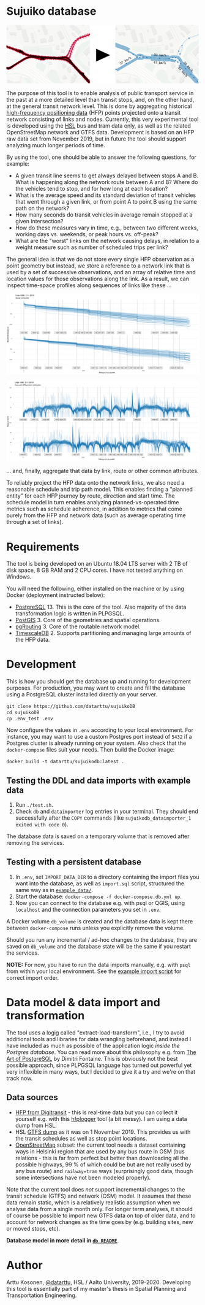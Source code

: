 # Sujuiko database

![Title picture: general idea.](docs/img/title_example_picture.png)

The purpose of this tool is to enable analysis of public transport service in the past at a more detailed level than transit stops, and, on the other hand, at the general transit network level.
This is done by aggregating historical [high-frequency positioning data](https://digitransit.fi/en/developers/apis/4-realtime-api/vehicle-positions/) (HFP) points projected onto a transit network consisting of links and nodes.
Currently, this very experimental tool is developed using the [HSL](hsl.fi/) bus and tram data only, as well as the related OpenStreetMap network and GTFS data.
Development is based on an HFP raw data set from November 2019, but in future the tool should support analyzing much longer periods of time.

By using the tool, one should be able to answer the following questions, for example:

- A given transit line seems to get always delayed between stops A and B.
What is happening along the network route between A and B?
Where do the vehicles tend to stop, and for how long at each location?
- What is the average speed and its standard deviation of transit vehicles that went through a given link, or from point A to point B using the same path on the network?
- How many seconds do transit vehicles in average remain stopped at a given intersection?
- How do these measures vary in time, e.g., between two different weeks, working days vs. weekends, or peak hours vs. off-peak?
- What are the "worst" links on the network causing delays, in relation to a weight measure such as number of scheduled trips per link?

The general idea is that we do not store every single HFP observation as a point geometry but instead, we store a reference to a network link that is used by a set of successive observations, and an array of relative time and location values for those observations along the link.
As a result, we can inspect time-space profiles along sequences of links like these ...

![Example of a driving time profile](docs/img/1088_optime_example.png)

![Example of a speed profile](docs/img/1088_speed_example.png)

... and, finally, aggregate that data by link, route or other common attributes.

To reliably project the HFP data onto the network links, we also need a reasonable schedule and trip path model.
This enables finding a "planned entity" for each HFP journey by route, direction and start time.
The schedule model in turn enables analyzing planned-vs-operated time metrics such as schedule adherence, in addition to metrics that come purely from the HFP and network data (such as average operating time through a set of links).

# Requirements

The tool is being developed on an Ubuntu 18.04 LTS server with 2 TB of disk space, 8 GB RAM and 2 CPU cores.
I have not tested anything on Windows.

You will need the following, either installed on the machine or by using Docker (deployment instructed below):

- [PostgreSQL](https://www.postgresql.org/) 13.
This is the core of the tool.
Also majority of the data transformation logic is written in PLPGSQL.
- [PostGIS](https://postgis.net/) 3.
Core of the geometries and spatial operations.
- [pgRouting](http://docs.pgrouting.org/latest/en/index.html) 3.
Core of the routable network model.
- [TimescaleDB](https://docs.timescale.com/latest/main) 2.
Supports partitioning and managing large amounts of the HFP data.

# Development

This is how you should get the database up and running for development purposes.
For production, you may want to create and fill the database using a PostgreSQL cluster installed directly on your server.

```
git clone https://github.com/datarttu/sujuikoDB
cd sujuikoDB
cp .env_test .env
```

Now configure the values in `.env` according to your local environment.
For instance, you may want to use a custom Postgres port instead of `5432` if a Postgres cluster is already running on your system.
Also check that the `docker-compose` files suit your needs.
Then build the Docker image:

```
docker build -t datarttu/sujuikodb:latest .
```

## Testing the DDL and data imports with example data

1. Run `./test.sh`.
1. Check `db` and `dataimporter` log entries in your terminal. They should end successfully after the `COPY` commands (like `sujuikodb_dataimporter_1 exited with code 0`).

The database data is saved on a temporary volume that is removed after removing the services.

## Testing with a persistent database

1. In `.env`, set `IMPORT_DATA_DIR` to a directory containing the import files you want into the database, as well as `import.sql` script, structured the same way as in [`example_data/`](./example_data/).
1. Start the database: `docker-compose -f docker-compose.db.yml up`.
1. Now you can connect to the database e.g. with psql or QGIS, using `localhost` and the connection parameters you set in `.env`.

A Docker volume `db_volume` is created and the database data is kept there between `docker-compose` runs unless you explicitly remove the volume.

Should you run any incremental / ad-hoc changes to the database, they are saved on `db_volume` and the database state will be the same if you restart the services.

**NOTE:** For now, you have to run the data imports manually, e.g. with `psql` from within your local environment.
See the [example import script](./example_data/import.sql) for correct import order.

# Data model & data import and transformation

The tool uses a logig called "extract-load-transform", i.e., I try to avoid additional tools and libraries for data wrangling beforehand, and instead I have included as much as possible of the application logic *inside the Postgres database*.
You can read more about this philosophy e.g. from [The Art of PostgreSQL](https://theartofpostgresql.com/) by Dimitri Fontaine.
This is obviously not the best possible approach, since PLPGSQL language has turned out powerful yet very inflexible in many ways, but I decided to give it a try and we're on that track now.

## Data sources

- [HFP from Digitransit](https://digitransit.fi/en/developers/apis/4-realtime-api/vehicle-positions/) - this is real-time data but you can collect it yourself e.g. with this [hfplogger](https://github.com/datarttu/hfplogger) tool (a bit messy).
I am using a data dump from HSL.
- HSL [GTFS dump](https://transitfeeds.com/p/helsinki-regional-transport/735/20191101) as it was on 1 November 2019.
This provides us with the transit schedules as well as stop point locations.
- [OpenStreetMap](openstreetmap.org/) subset: the current tool needs a dataset containing ways in Helsinki region that are used by any bus route in OSM (bus relations - this is far from perfect but better than downloading all the possible highways, 99 % of which could be but are not really used by any bus route) and `railway=tram` ways (surprisingly good data, though some intersections have not been modeled properly).

Note that the current tool does *not* support incremental changes to the transit schedule (GTFS) and network (OSM) model.
It assumes that these data remain static, which is a relatively realistic assumption when we analyse data from a single month only.
For longer term analyses, it should of course be possible to import new GTFS data on top of older data, and to account for network changes as the time goes by (e.g. building sites, new or moved stops, etc).

**Database model in more detail in [`db README`](db)**.

# Author

Arttu Kosonen, [@datarttu](https://github.com/datarttu), HSL / Aalto University, 2019-2020.
Developing this tool is essentially part of my master's thesis in Spatial Planning and Transportation Engineering.
